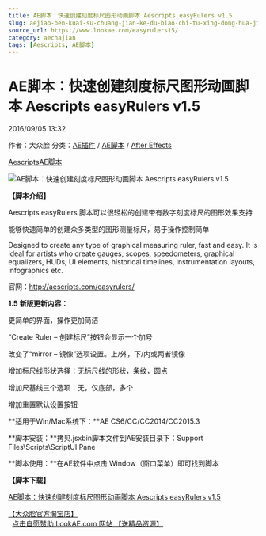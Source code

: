 ```yaml
---
title: AE脚本：快速创建刻度标尺图形动画脚本 Aescripts easyRulers v1.5
slug: aejiao-ben-kuai-su-chuang-jian-ke-du-biao-chi-tu-xing-dong-hua-jiao-ben-aescripts-easyrulers-v1-5
source_url: https://www.lookae.com/easyrulers15/
category: aechajian
tags: [Aescripts, AE脚本]
---
```

# AE脚本：快速创建刻度标尺图形动画脚本 Aescripts easyRulers v1.5

2016/09/05 13:32

作者：大众脸
分类：[AE插件](https://www.lookae.com/after-effects/aechajian/) / [AE脚本](https://www.lookae.com/after-effects/aescripts/) / [After Effects](https://www.lookae.com/after-effects/)

[Aescripts](https://www.lookae.com/tag/aescripts/)[AE脚本](https://www.lookae.com/tag/ae%e8%84%9a%e6%9c%ac/)

![AE脚本：快速创建刻度标尺图形动画脚本 Aescripts easyRulers v1.5](https://www.lookae.com/wp-content/uploads/2015/12/easyruler_-_example_9.jpg "AE脚本：快速创建刻度标尺图形动画脚本 Aescripts easyRulers v1.5-LookAE.com")

**【脚本介绍】**

Aescripts easyRulers 脚本可以很轻松的创建带有数字刻度标尺的图形效果支持

能够快速简单的创建众多类型的图形测量标尺，易于操作控制简单

Designed to create any type of graphical measuring ruler, fast and easy. It is ideal for artists who create gauges, scopes, speedometers, graphical equalizers, HUDs, UI elements, historical timelines, instrumentation layouts, infographics etc.

官网：http://aescripts.com/easyrulers/

**1.5 新版更新内容：**

更简单的界面，操作更加简洁

“Create Ruler – 创建标尺”按钮会显示一个加号

改变了“mirror – 镜像”选项设置。上/外，下/内或两者镜像

增加标尺线形状选择：无标尺线的形状，条纹，圆点

增加尺基线三个选项：无，仅底部，多个

增加重置默认设置按钮

**适用于Win/Mac系统下：**AE CS6/CC/CC2014/CC2015.3

**脚本安装：**拷贝.jsxbin脚本文件到AE安装目录下：Support Files\Scripts\ScriptUI Pane

**脚本使用：**在AE软件中点击 Window（窗口菜单）即可找到脚本

**【脚本下载】**

[AE脚本：快速创建刻度标尺图形动画脚本 Aescripts easyRulers v1.5](http://lookae.ctfile.com/fs/9T2156097834)

[【大众脸官方淘宝店】](https://lookae.taobao.com/)                [点击自愿赞助 LookAE.com 网站 【送精品资源】](https://www.lookae.com/sponsor/)
